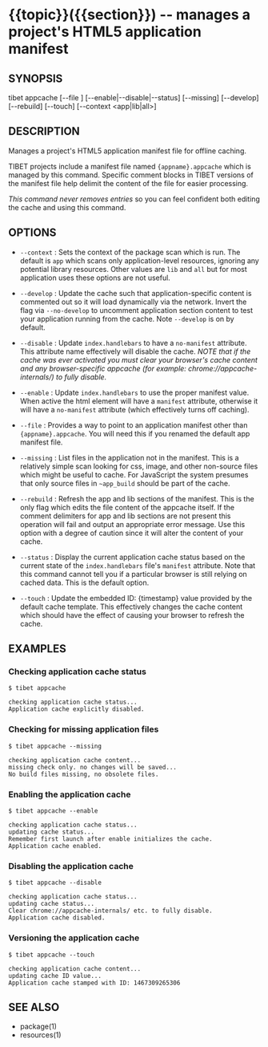 {{topic}}({{section}}) -- manages a project's HTML5 application manifest
=============================================

## SYNOPSIS

tibet appcache [--file <cachefile>] [--enable|--disable|--status] [--missing] [--develop] [--rebuild] [--touch] [--context <app|lib|all>]

## DESCRIPTION

Manages a project's HTML5 application manifest file for offline caching.

TIBET projects include a manifest file named `{appname}.appcache` which is
managed by this command. Specific comment blocks in TIBET versions of the
manifest file help delimit the content of the file for easier processing.

*This command never removes entries* so you can feel confident both editing the
cache and using this command.

## OPTIONS

  * `--context` :
    Sets the context of the package scan which is run. The default is `app`
which scans only application-level resources, ignoring any potential library
resources. Other values are `lib` and `all` but for most application uses these
options are not useful.

  * `--develop` :
    Update the cache such that application-specific content is commented out so
it will load dynamically via the network. Invert the flag via `--no-develop` to
uncomment application section content to test your application running from the
cache. Note `--develop` is on by default.

  * `--disable` :
    Update `index.handlebars` to have a `no-manifest` attribute. This attribute
name effectively will disable the cache. *NOTE that if the cache was ever
activated you must clear your browser's cache content and any browser-specific
appcache (for example: chrome://appcache-internals/) to fully disable.*

  * `--enable` :
    Update `index.handlebars` to use the proper manifest value. When active the
html element will have a `manifest` attribute, otherwise it will have a
`no-manifest` attribute (which effectively turns off caching).

  * `--file` :
    Provides a way to point to an application manifest other than
`{appname}.appcache`. You will need this if you renamed the default app manifest
file.

  * `--missing` :
    List files in the application not in the manifest. This is a relatively
simple scan looking for css, image, and other non-source files which might be
useful to cache. For JavaScript the system presumes that only source files in
`~app_build` should be part of the cache.

  * `--rebuild` :
    Refresh the app and lib sections of the manifest. This is the only flag
which edits the file content of the appcache itself. If the comment delimiters
for app and lib sections are not present this operation will fail and output an
appropriate error message. Use this option with a degree of caution since it
will alter the content of your cache.

  * `--status` :
    Display the current application cache status based on the current state of
the `index.handlebars` file's `manifest` attribute. Note that this command
cannot tell you if a particular browser is still relying on cached data. This is
the default option.

  * `--touch` :
    Update the embedded ID: {timestamp} value provided by the
default cache template. This effectively changes the cache content which
should have the effect of causing your browser to refresh the cache.

## EXAMPLES

### Checking application cache status

    $ tibet appcache

    checking application cache status...
    Application cache explicitly disabled.

### Checking for missing application files

    $ tibet appcache --missing

    checking application cache content...
    missing check only. no changes will be saved...
    No build files missing, no obsolete files.

### Enabling the application cache

    $ tibet appcache --enable

    checking application cache status...
    updating cache status...
    Remember first launch after enable initializes the cache.
    Application cache enabled.

### Disabling the application cache

    $ tibet appcache --disable

    checking application cache status...
    updating cache status...
    Clear chrome://appcache-internals/ etc. to fully disable.
    Application cache disabled.

### Versioning the application cache

    $ tibet appcache --touch

    checking application cache content...
    updating cache ID value...
    Application cache stamped with ID: 1467309265306

## SEE ALSO

  * package(1)
  * resources(1)
